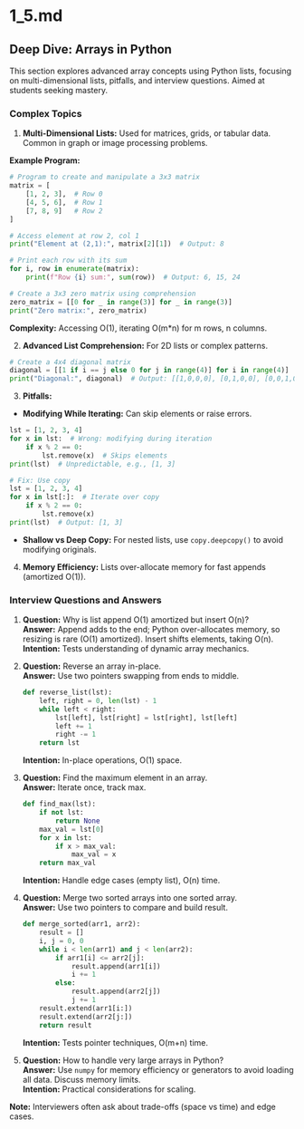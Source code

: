 # 1_5.md

## Deep Dive: Arrays in Python
This section explores advanced array concepts using Python lists, focusing on multi-dimensional lists, pitfalls, and interview questions. Aimed at students seeking mastery.

### Complex Topics
1. **Multi-Dimensional Lists:** Used for matrices, grids, or tabular data. Common in graph or image processing problems.

**Example Program:**
```python
# Program to create and manipulate a 3x3 matrix
matrix = [
    [1, 2, 3],  # Row 0
    [4, 5, 6],  # Row 1
    [7, 8, 9]   # Row 2
]

# Access element at row 2, col 1
print("Element at (2,1):", matrix[2][1])  # Output: 8

# Print each row with its sum
for i, row in enumerate(matrix):
    print(f"Row {i} sum:", sum(row))  # Output: 6, 15, 24

# Create a 3x3 zero matrix using comprehension
zero_matrix = [[0 for _ in range(3)] for _ in range(3)]
print("Zero matrix:", zero_matrix)
```

**Complexity:** Accessing O(1), iterating O(m*n) for m rows, n columns.

2. **Advanced List Comprehension:** For 2D lists or complex patterns.

```python
# Create a 4x4 diagonal matrix
diagonal = [[1 if i == j else 0 for j in range(4)] for i in range(4)]
print("Diagonal:", diagonal)  # Output: [[1,0,0,0], [0,1,0,0], [0,0,1,0], [0,0,0,1]]
```

3. **Pitfalls:**
- **Modifying While Iterating:** Can skip elements or raise errors.
```python
lst = [1, 2, 3, 4]
for x in lst:  # Wrong: modifying during iteration
    if x % 2 == 0:
        lst.remove(x)  # Skips elements
print(lst)  # Unpredictable, e.g., [1, 3]

# Fix: Use copy
lst = [1, 2, 3, 4]
for x in lst[:]:  # Iterate over copy
    if x % 2 == 0:
        lst.remove(x)
print(lst)  # Output: [1, 3]
```
- **Shallow vs Deep Copy:** For nested lists, use `copy.deepcopy()` to avoid modifying originals.

4. **Memory Efficiency:** Lists over-allocate memory for fast appends (amortized O(1)).

### Interview Questions and Answers
1. **Question:** Why is list append O(1) amortized but insert O(n)?  
   **Answer:** Append adds to the end; Python over-allocates memory, so resizing is rare (O(1) amortized). Insert shifts elements, taking O(n).  
   **Intention:** Tests understanding of dynamic array mechanics.

2. **Question:** Reverse an array in-place.  
   **Answer:** Use two pointers swapping from ends to middle.  
   ```python
   def reverse_list(lst):
       left, right = 0, len(lst) - 1
       while left < right:
           lst[left], lst[right] = lst[right], lst[left]
           left += 1
           right -= 1
       return lst
   ```
   **Intention:** In-place operations, O(1) space.

3. **Question:** Find the maximum element in an array.  
   **Answer:** Iterate once, track max.  
   ```python
   def find_max(lst):
       if not lst:
           return None
       max_val = lst[0]
       for x in lst:
           if x > max_val:
               max_val = x
       return max_val
   ```
   **Intention:** Handle edge cases (empty list), O(n) time.

4. **Question:** Merge two sorted arrays into one sorted array.  
   **Answer:** Use two pointers to compare and build result.  
   ```python
   def merge_sorted(arr1, arr2):
       result = []
       i, j = 0, 0
       while i < len(arr1) and j < len(arr2):
           if arr1[i] <= arr2[j]:
               result.append(arr1[i])
               i += 1
           else:
               result.append(arr2[j])
               j += 1
       result.extend(arr1[i:])
       result.extend(arr2[j:])
       return result
   ```
   **Intention:** Tests pointer techniques, O(m+n) time.

5. **Question:** How to handle very large arrays in Python?  
   **Answer:** Use `numpy` for memory efficiency or generators to avoid loading all data. Discuss memory limits.  
   **Intention:** Practical considerations for scaling.

**Note:** Interviewers often ask about trade-offs (space vs time) and edge cases.